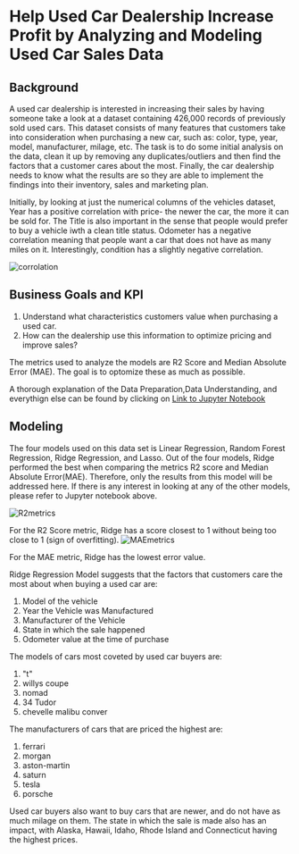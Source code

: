 # Help Used Car Dealership Increase Profit by Analyzing and Modeling Used Car Sales Data 

## Background
A used car dealership is interested in increasing their sales by having someone take a look at a dataset containing 426,000 records of previously sold used cars. This dataset consists of many features that customers take into consideration when purchasing a new car, such as: color, type, year, model, manufacturer, milage, etc. The task is to do some initial analysis on the data, clean it up by removing any duplicates/outliers and then find the factors that a customer cares about the most. Finally, the car dealership needs to know what the results are so they are able to implement the findings into their inventory, sales and marketing plan.

Initially, by looking at just the numerical columns of the vehicles dataset, Year has a positive correlation with price- the newer the car, the more it can be sold for. The Title is also important in the sense that people would prefer to buy a vehicle iwth a clean title status. Odometer has a negative correlation meaning that people want a car that does not have as many miles on it. Interestingly, condition has a slightly negative correlation.

![corrolation](https://github.com/anjana250/price_of_car/assets/15185723/ba54d933-7920-4089-87e5-966e4cd24aae)

## Business Goals and KPI
1. Understand what characteristics customers value when purchasing a used car.
2. How can the dealership use this information to optimize pricing and improve sales?

The metrics used to analyze the models are R2 Score and Median Absolute Error (MAE). The goal is to optomize these as much as possible.

A thorough explanation of the Data Preparation,Data Understanding, and everythign else can be found by clicking on [Link to Jupyter Notebook](https://github.com/anjana250/price_of_car/blob/main/practical_application_II_starter/Price_of_Car_final.ipynb)

## Modeling
The four models used on this data set is Linear Regression, Random Forest Regression, Ridge Regression, and Lasso. Out of the four models, Ridge performed the best when comparing the metrics R2 score and Median Absolute Error(MAE). Therefore, only the results from this model will be addressed here. If there is any interest in looking at any of the other models, please refer to Jupyter notebook above.


![R2metrics](https://github.com/anjana250/price_of_car/assets/15185723/99389a78-48c3-4314-b4f8-65751f3cf8b1)

For the R2 Score metric, Ridge has a score closest to 1 without being too close to 1 (sign of overfitting).
![MAEmetrics](https://github.com/anjana250/price_of_car/assets/15185723/927b31eb-849a-448d-abe7-d8dcf476e820)

For the MAE metric, Ridge has the lowest error value.

Ridge Regression Model suggests that the factors that customers care the most about when buying a used car are:
1. Model of the vehicle 
3. Year the Vehicle was Manufactured
4. Manufacturer of the Vehicle
5. State in which the sale happened
6. Odometer value at the time of purchase

The models of cars most coveted by used car buyers are:
1. "t"                       
2. willys coupe                
3. nomad                       
4. 34 Tudor                   
5. chevelle malibu conver

The manufacturers of cars that are priced the highest are:
1. ferrari   
2. morgan          
3. aston-martin    
4. saturn
5. tesla  
6. porsche  

Used car buyers also want to buy cars that are newer, and do not have as much milage on them. The state in which the sale is made also has an impact, with Alaska, Hawaii, Idaho, Rhode Island and Connecticut having the highest prices.


